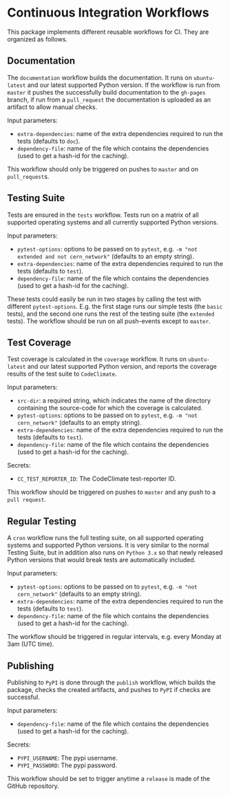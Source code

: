 # Continuous Integration Workflows

This package implements different reusable workflows for CI.
They are organized as follows.

## Documentation

The `documentation` workflow builds the documentation.
It runs on `ubuntu-latest` and our latest supported Python version.
If the workflow is run from `master` it pushes the successfully build documentation to the `gh-pages` branch, if run from a `pull_request` the documentation is uploaded as an artifact to allow manual checks.

Input parameters:

- `extra-dependencies`: name of the extra dependencies required to run the tests (defaults to `doc`).
- `dependency-file`: name of the file which contains the dependencies (used to get a hash-id for the caching).

This workflow should only be triggered on pushes to `master` and on `pull_request`s.

## Testing Suite

Tests are ensured in the `tests` workflow.
Tests run on a matrix of all supported operating systems and all currently supported Python versions.

Input parameters:

- `pytest-options`: options to be passed on to `pytest`, e.g. `-m "not extended and not cern_network"` (defaults to an empty string).
- `extra-dependencies`: name of the extra dependencies required to run the tests (defaults to `test`).
- `dependency-file`: name of the file which contains the dependencies (used to get a hash-id for the caching).

These tests could easily be run in two stages by calling the test with different `pytest-options`.
E.g. the first stage runs our simple tests (the `basic` tests), and the second one runs the rest of the testing suite (the `extended` tests).
The workflow should be run on all push-events except to `master`.

## Test Coverage

Test coverage is calculated in the `coverage` workflow.
It runs on `ubuntu-latest` and our latest supported Python version, and reports the coverage results of the test suite to `CodeClimate`.

Input parameters:

- `src-dir`: a required string, which indicates the name of the directory containing the source-code for which the coverage is calculated.
- `pytest-options`: options to be passed on to `pytest`, e.g. `-m "not cern_network"` (defaults to an empty string).
- `extra-dependencies`: name of the extra dependencies required to run the tests (defaults to `test`).
- `dependency-file`: name of the file which contains the dependencies (used to get a hash-id for the caching).

Secrets:

- `CC_TEST_REPORTER_ID`: The CodeClimate test-reporter ID.

This workflow should be triggered on pushes to `master` and any push to a `pull request`.

## Regular Testing

A `cron` workflow runs the full testing suite, on all supported operating systems and supported Python versions.
It is very similar to the normal Testing Suite, but in addition also runs on `Python 3.x` so that newly released Python versions that would break tests are automatically included.

Input parameters:

- `pytest-options`: options to be passed on to `pytest`, e.g. `-m "not cern_network"` (defaults to an empty string).
- `extra-dependencies`: name of the extra dependencies required to run the tests (defaults to `test`).
- `dependency-file`: name of the file which contains the dependencies (used to get a hash-id for the caching).

The workflow should be triggered in regular intervals, e.g. every Monday at 3am (UTC time).

## Publishing

Publishing to `PyPI` is done through the `publish` workflow, which builds the package, checks the created artifacts, and pushes to `PyPI` if checks are successful.

Input parameters:

- `dependency-file`: name of the file which contains the dependencies (used to get a hash-id for the caching).

Secrets:

- `PYPI_USERNAME`: The pypi username.
- `PYPI_PASSWORD`: The pypi password.

This workflow should be set to trigger anytime a `release` is made of the GitHub repository.
